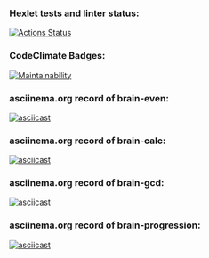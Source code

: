 ### Hexlet tests and linter status:
[![Actions Status](https://github.com/G3ntleM4n/frontend-project-44/actions/workflows/hexlet-check.yml/badge.svg)](https://github.com/G3ntleM4n/frontend-project-44/actions)
### CodeClimate Badges:
[![Maintainability](https://api.codeclimate.com/v1/badges/7d735a79f02ce3d770c6/maintainability)](https://codeclimate.com/github/G3ntleM4n/frontend-project-44/maintainability)
### asciinema.org record of brain-even:
[![asciicast](https://asciinema.org/a/orjnStCP9WKRs2RLzeAvJQwox.svg)](https://asciinema.org/a/orjnStCP9WKRs2RLzeAvJQwox)
### asciinema.org record of brain-calc:
[![asciicast](https://asciinema.org/a/03Ok2V8stmaVIw1qZ3zi1hsTm.svg)](https://asciinema.org/a/03Ok2V8stmaVIw1qZ3zi1hsTm)
### asciinema.org record of brain-gcd:
[![asciicast](https://asciinema.org/a/ilCvmqnX73NQdfHLDeGJftQg4.svg)](https://asciinema.org/a/ilCvmqnX73NQdfHLDeGJftQg4)
### asciinema.org record of brain-progression:
[![asciicast](https://asciinema.org/a/rXlpF0xmSdZeXWrrWv8GqnqEb.svg)](https://asciinema.org/a/rXlpF0xmSdZeXWrrWv8GqnqEb)